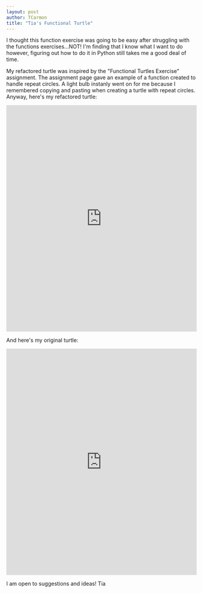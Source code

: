 ```yaml
---
layout: post
author: TCarmon
title: "Tia's Functional Turtle"
---
```

I thought this function exercise was going to be easy after struggling with the functions exercises...NOT! I'm finding that I know what I want to do however, figuring out how to do it in Python still takes me a good deal of time. 

My refactored turtle was inspired by the "Functional Turtles Exercise" assignment. The assignment page gave an example of a function created to handle repeat circles. A light bulb instanly went on for me because I remembered copying and pasting when creating a turtle with repeat circles. Anyway, here's my refactored turtle:
<iframe src="https://trinket.io/embed/python/b85ce37c07" width="100%" height="600" frameborder="0" marginwidth="0" marginheight="0" allowfullscreen></iframe>

And here's my original turtle:
<iframe src="https://trinket.io/embed/python/e81b01dceb" width="100%" height="600" frameborder="0" marginwidth="0" marginheight="0" allowfullscreen></iframe>

I am open to suggestions and ideas!
Tia
